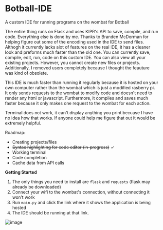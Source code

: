 # Botball-IDE
A custom IDE for running programs on the wombat for Botball

The entire thing runs on Flask and uses KIPR's API to save, compile, and run code. Everything else is done by me. Thanks to Branden McDorman for helping figure out some of the encoding used in the IDE to send files. Althogh it currently lacks alot of features on the real IDE, it has a cleaner look and preforms much faster than the old one. You can currently save, compile, edit, run, code on this custom IDE. You can also view all your existing projects. However, you cannot create new files or projects. Additionally, I removed users completely because I thought the feauture was kind of obsolete. 

This IDE is much faster than running it regularly because it is hosted on your own computer rather than the wombat which is just a modified rasberry pi. It only sends requests to the wombat to modify code and doesn't need to render any html or javascript. Furthermore, it compiles and saves much faster because it only makes one request to the wombat for each action. 

Terminal does not work, it can't display anything you print becuase I have no idea how that works. If anyone could help me figure that out it would be extremely helpful.

Roadmap:
- Creating projects/files
- ~~Syntax highlighting for code editor (in-progress)~~ ✓
- Working terminal
- Code completion
- Cache data from API calls

**Getting Started**
1. The only things you need to install are `flask` and `requests` (flask may already be downloaded)
2. Connect your wifi to the wombat's connection, without connecting it won't work
3. Run `main.py` and click the link where it shows the application is being hosted
4. The IDE should be running at that link. 

![image](https://github.com/wa1ker38552/Botball-IDE/assets/100868154/97f70fd0-e948-47f1-bdda-e0a00d7d4b53)
